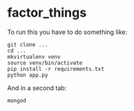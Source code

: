 # factor_things

To run this you have to do something like:

```
git clone ...
cd ...
mkvirtualenv venv
source venv/bin/activate
pip install -r requirements.txt
python app.py
```

And in a second tab:

```
mongod
```
